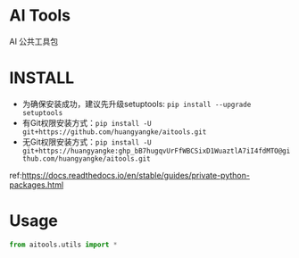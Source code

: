 # AI Tools
AI 公共工具包

# INSTALL
+ 为确保安装成功，建议先升级setuptools: `pip install --upgrade setuptools`
+ 有Git权限安装方式：`pip install -U git+https://github.com/huangyangke/aitools.git`
+ 无Git权限安装方式：`pip install -U git+https://huangyangke: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@github.com/huangyangke/aitools.git`

ref:https://docs.readthedocs.io/en/stable/guides/private-python-packages.html

# Usage
```python
from aitools.utils import *
```